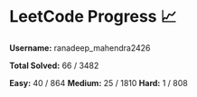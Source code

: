 # LeetCode Progress 📈
**Username:** ranadeep_mahendra2426

**Total Solved:** 66 / 3482

**Easy:** 40 / 864
**Medium:** 25 / 1810
**Hard:** 1 / 808
